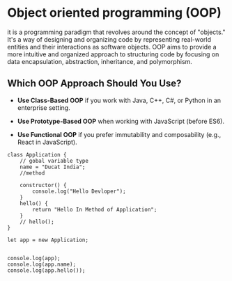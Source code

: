 # Object oriented programming (OOP)

it is a programming paradigm that revolves around the concept of "objects." It's a way of designing and organizing code by representing real-world entities and their interactions as software objects. OOP aims to provide a more intuitive and organized approach to structuring code by focusing on data encapsulation, abstraction, inheritance, and polymorphism.

## Which OOP Approach Should You Use?

- **Use Class-Based OOP** if you work with Java, C++, C#, or Python in an enterprise setting.

- **Use Prototype-Based OOP** when working with JavaScript (before ES6).

- **Use Functional OOP** if you prefer immutability and composability (e.g., React in JavaScript).










```
class Application {
    // gobal variable type
    name = "Ducat India";
    //method

    constructor() {
        console.log("Hello Devloper");
    }
    hello() {
        return "Hello In Method of Application";
    }
    // hello();
}

let app = new Application;


console.log(app);
console.log(app.name);
console.log(app.hello());

```





